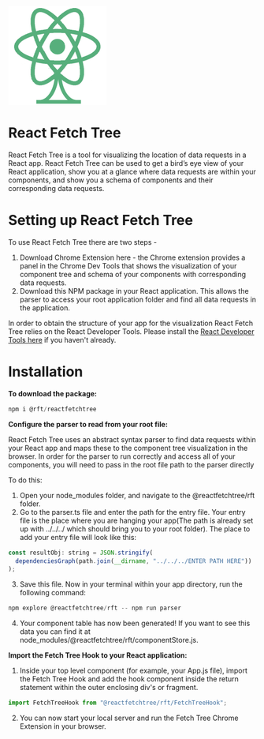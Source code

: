<img src="./src/assets/Logo.png" width="200" height="200" align="center" />

# React Fetch Tree

React Fetch Tree is a tool for visualizing the location of data requests in a React app. React Fetch Tree can be used to get a bird’s eye view of your React application, show you at a glance where data requests are within your components, and show you a schema of components and their corresponding data requests.

# Setting up React Fetch Tree

To use React Fetch Tree there are two steps -

1. Download Chrome Extension here - the Chrome extension provides a panel in the Chrome Dev Tools that shows the visualization of your component tree and schema of your components with corresponding data requests.
2. Download this NPM package in your React application. This allows the parser to access your root application folder and find all data requests in the application.

In order to obtain the structure of your app for the visualization React Fetch Tree relies on the React Developer Tools. Please install the [React Developer Tools here](https://chrome.google.com/webstore/detail/react-developer-tools/fmkadmapgofadopljbjfkapdkoienihi?hl=en) if you haven't already.

# Installation

**To download the package:**

```javascript
npm i @rft/reactfetchtree
```

**Configure the parser to read from your root file:**

React Fetch Tree uses an abstract syntax parser to find data requests within your React app and maps these to the component tree visualization in the browser. In order for the parser to run correctly and access all of your components, you will need to pass in the root file path to the parser directly

To do this:
1. Open your node_modules folder, and navigate to the @reactfetchtree/rft folder.
2. Go to the parser.ts file and enter the path for the entry file. Your entry file is the place where you are hanging your app(The path is already set up with ../../../ which should bring you to your root folder).
The place to add your entry file will look like this:
```javascript
const resultObj: string = JSON.stringify(
  dependenciesGraph(path.join(__dirname, "../../../ENTER PATH HERE"))
);
```
3. Save this file. Now in your terminal within your app directory, run the following command:
```javascript
npm explore @reactfetchtree/rft -- npm run parser
```
4. Your component table has now been generated! If you want to see this data you can find it at node_modules/@reactfetchtree/rft/componentStore.js. 


**Import the Fetch Tree Hook to your React application:**

1. Inside your top level component (for example, your App.js file), import the Fetch Tree Hook and add the hook component inside the return statement within the outer enclosing div's or fragment.
```javascript
import FetchTreeHook from "@reactfetchtree/rft/FetchTreeHook";
```
2. You can now start your local server and run the Fetch Tree Chrome Extension in your browser.